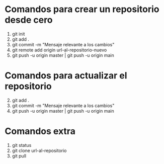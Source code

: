 # Comandos para crear un repositorio desde cero

1. git init
2. git add .
3. git commit -m "Mensaje relevante a los cambios"
4. git remote add origin url-al-repositorio-nuevo
5. git push -u origin master | git push -u origin main

# Comandos para actualizar el repositorio

2. git add .
3. git commit -m "Mensaje relevante a los cambios"
5. git push -u origin master | git push -u origin main

# Comandos extra

1. git status
2. git clone url-al-repositorio
3. git pull
